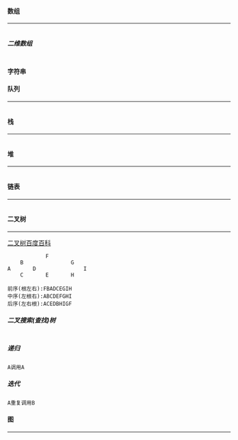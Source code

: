 #### 数组

---

```

```

##### 二维数组

```

```

#### 字符串

#### 队列

---

```

```

#### 栈

---

```

```

#### 堆

---

```

```

#### 链表

---

```

```

#### 二叉树

---

[二叉树百度百科](https://baike.baidu.com/item/%E4%BA%8C%E5%8F%89%E6%A0%91/1602879?fr=aladdin)

```
			F
	B				G
A		D				I
	C		E		H

前序(根左右):FBADCEGIH
中序(左根右):ABCDEFGHI
后序(左右根):ACEDBHIGF

```

##### 二叉搜索(查找)树

```

```

##### 递归

```
A调用A
```

##### 迭代

```
A重复调用B
```

#### 图

---

```

```



#### 

